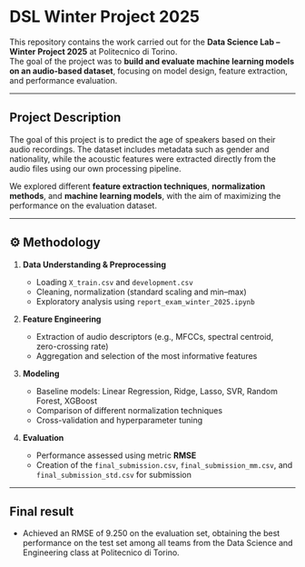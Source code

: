 # DSL Winter Project 2025

This repository contains the work carried out for the **Data Science Lab – Winter Project 2025** at Politecnico di Torino.  
The goal of the project was to **build and evaluate machine learning models on an audio-based dataset**, focusing on model design, feature extraction, and performance evaluation.

---

## Project Description

The goal of this project is to predict the age of speakers based on their audio recordings.
The dataset includes metadata such as gender and nationality, while the acoustic features were extracted directly from the audio files using our own processing pipeline. 

We explored different **feature extraction techniques**, **normalization methods**, and **machine learning models**, with the aim of maximizing the performance on the evaluation dataset.

---

## ⚙️ Methodology

1. **Data Understanding & Preprocessing**
   - Loading `X_train.csv` and `development.csv`
   - Cleaning, normalization (standard scaling and min–max)
   - Exploratory analysis using `report_exam_winter_2025.ipynb`

2. **Feature Engineering**
   - Extraction of audio descriptors (e.g., MFCCs, spectral centroid, zero-crossing rate)
   - Aggregation and selection of the most informative features

3. **Modeling**
   - Baseline models: Linear Regression, Ridge, Lasso, SVR, Random Forest, XGBoost
   - Comparison of different normalization techniques
   - Cross-validation and hyperparameter tuning

4. **Evaluation**
   - Performance assessed using metric **RMSE** 
   - Creation of the `final_submission.csv`, `final_submission_mm.csv`, and `final_submission_std.csv` for submission

---

## Final result
   - Achieved an RMSE of 9.250 on the evaluation set, obtaining the best performance on the test set among all teams from the Data Science and Engineering class at Politecnico di Torino.
